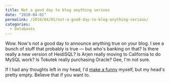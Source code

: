 ```yaml
---
title: Not a good day to blog anything serious
date: "2010-04-01"
permalink: /2010/04/01/not-a-good-day-to-blog-anything-serious/
categories:
  - Databases
---
```

Wow. Now's not a good day to announce anything true on your blog. I see a bunch of stuff that probably is true &#8212; but who's banking on that? Is there really a new version of HeidiSQL? Is Arjen really moving to California to do MySQL work? Is Tokutek really purchasing Oracle? Gee, I'm not sure.

If I had any thoughts left in my head, I'd [make a funny][1] myself, but my head's pretty empty. Believe that if you want to.

 [1]: http://www.youtube.com/watch?v=1uwOL4rB-go
